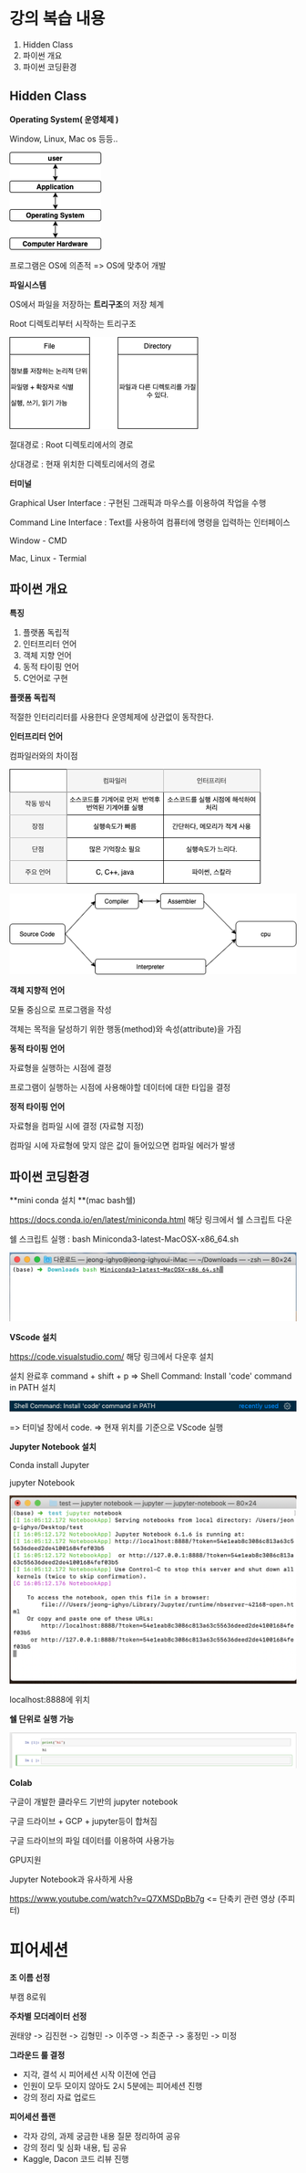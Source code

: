 # 강의 복습 내용



1. Hidden Class
2. 파이썬 개요
3. 파이썬 코딩환경





## Hidden Class



**Operating System( 운영체제 )**

Window, Linux, Mac os 등등..



![layer](사진자료/layer.png)



프로그램은 OS에 의존적  =>  OS에 맞추어 개발





**파일시스템**

OS에서 파일을 저장하는 **트리구조**의 저장 체계

Root 디렉토리부터 시작하는 트리구조



![file directory](사진자료/file_directory.png)



절대경로 : Root 디렉토리에서의 경로

상대경로 : 현재 위치한 디렉토리에서의 경로





**터미널**

Graphical User Interface : 구현된 그래픽과 마우스를 이용하여 작업을 수행

Command Line Interface : Text를 사용하여 컴퓨터에 명령을 입력하는 인터페이스



Window - CMD

Mac, Linux - Termial









## 파이썬 개요



**특징**

1. 플랫폼 독립적
2. 인터프리터 언어
3. 객체 지향 언어
4. 동적 타이핑 언어
5. C언어로 구현



**플랫폼 독립적**

적절한 인터리리터를 사용한다 운영체제에 상관없이 동작한다.



**인터프리터 언어**

컴파일러와의 차이점

![컴파일러, 인터프리터](사진자료/interpreter1.png)





![ㅂㅂ](사진자료/interpreter2.png)





**객체 지향적 언어**

모듈 중심으로 프로그램을 작성

객체는 목적을 달성하기 위한 행동(method)와 속성(attribute)을 가짐





**동적 타이핑 언어**

자료형을 실행하는 시점에 결정 

프로그램이 실행하는 시점에 사용해야할 데이터에 대한 타입을 결정



**정적 타이핑 언어**

자료형을 컴파일 시에 결정 (자료형 지정)

컴파일 시에 자료형에 맞지 않은 값이 들어있으면 컴파일 에러가 발생







## 파이썬 코딩환경



**mini conda 설치 **(mac bash쉘)

https://docs.conda.io/en/latest/miniconda.html 해당 링크에서 쉘 스크립트 다운

쉘 스크립트 실행 : bash Miniconda3-latest-MacOSX-x86_64.sh

![minconda 설치](사진자료/minconda_install.png)





**VScode 설치**

https://code.visualstudio.com/ 해당 링크에서 다운후 설치

설치 완료후 command + shift + p => Shell Command: Install 'code' command in PATH 설치

![shell command](사진자료/shell_command.png)

=> 터미널 창에서 code. => 현재 위치를 기준으로 VScode 실행





**Jupyter Notebook 설치**

Conda install Jupyter

jupyter Notebook

<img src="사진자료/run_jupyter.png" alt="주피터 노트북 실행" style="zoom:50%;" />



localhost:8888에 위치

**쉘 단위로 실행 가능**

![쉘 실행](사진자료/run_shell.png)





**Colab**

구글이 개발한 클라우드 기반의 jupyter notebook

구글 드라이브 + GCP + jupyter등이 합쳐짐

구글 드라이브의 파일 데이터를 이용하여 사용가능

GPU지원

Jupyter Notebook과 유사하게 사용



https://www.youtube.com/watch?v=Q7XMSDpBb7g  <= 단축키 관련 영상 (주피터)

# 피어세션



**조 이름 선정**

부캠 8로워



**주차별 모더레이터 선정**

권태양 -> 김진현 -> 김형민 -> 이주영 -> 최준구 -> 홍정민 -> 미정



**그라운드 룰 결정**

- 지각, 결석 시 피어세션 시작 이전에 언급
- 인원이 모두 모이지 않아도 2시 5분에는 피어세션 진행
- 강의 정리 자료 업로드



**피어세션 플랜**

- 각자 강의, 과제 궁금한 내용 질문 정리하여 공유
- 강의 정리 및 심화 내용, 팁 공유
- Kaggle, Dacon 코드 리뷰 진행
